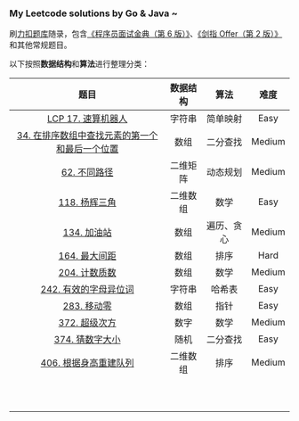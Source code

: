 ### My Leetcode solutions by Go & Java ~

刷[力扣题库](https://leetcode.cn/problemset/all/)随录，包含[《程序员面试金典（第 6 版）》](https://book.douban.com/subject/34813624/)、[《剑指 Offer（第 2 版）》](https://book.douban.com/subject/27008702/)和其他常规题目。

以下按照**数据结构**和**算法**进行整理分类：

|                             题目                             | 数据结构 |    算法    |  难度  |
| :----------------------------------------------------------: | :------: | :--------: | :----: |
|  [LCP 17. 速算机器人](https://leetcode.cn/problems/nGK0Fy/)  |  字符串  |  简单映射  |  Easy  |
| [34. 在排序数组中查找元素的第一个和最后一个位置](https://leetcode.cn/problems/find-first-and-last-position-of-element-in-sorted-array/) |   数组   |  二分查找  | Medium |
|  [62. 不同路径](https://leetcode.cn/problems/unique-paths/)  | 二维矩阵 |  动态规划  | Medium |
| [118. 杨辉三角](https://leetcode.cn/problems/pascals-triangle/) | 二维数组 |    数学    |  Easy  |
|   [134. 加油站](https://leetcode.cn/problems/gas-station/)   |   数组   | 遍历、贪心 | Medium |
|  [164. 最大间距](https://leetcode.cn/problems/maximum-gap/)  |   数组   |    排序    |  Hard  |
| [204. 计数质数](https://leetcode.cn/problems/count-primes/)  |   数组   |    数学    | Medium |
| [242. 有效的字母异位词](https://leetcode.cn/problems/valid-anagram/) |  字符串  |   哈希表   |  Easy  |
|   [283. 移动零](https://leetcode.cn/problems/move-zeroes/)   |   数组   |    指针    |  Easy  |
|   [372. 超级次方](https://leetcode.cn/problems/super-pow/)   |   数字   |    数学    | Medium |
| [374. 猜数字大小](https://leetcode.cn/problems/guess-number-higher-or-lower/) |   随机   |  二分查找  |  Easy  |
| [406. 根据身高重建队列](https://leetcode.cn/problems/queue-reconstruction-by-height/) | 二维数组 |    排序    | Medium |
|                                                              |          |            |        |
|                                                              |          |            |        |
|                                                              |          |            |        |
|                                                              |          |            |        |
|                                                              |          |            |        |
|                                                              |          |            |        |
|                                                              |          |            |        |
|                                                              |          |            |        |
|                                                              |          |            |        |
|                                                              |          |            |        |

